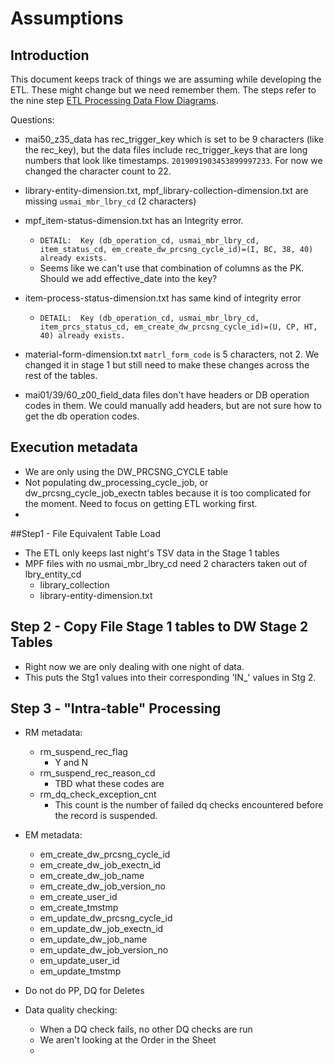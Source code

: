 # Assumptions

## Introduction

This document keeps track of things we are assuming while developing the ETL. These might change but we need remember them. The steps refer to the nine step  [ETL Processing Data Flow Diagrams](https://drive.google.com/file/d/16BcITSFaCaLhXMs4epbEsvIyguZ5RZ1h/view?usp=sharing_eil&ts=5d6e62da).



Questions: 

- mai50_z35_data has rec_trigger_key which is set to be 9 characters (like the rec_key), but the data files include rec_trigger_keys that are long numbers that look like timestamps. `2019091903453899997233`. For now we changed the character count to 22. 

- library-entity-dimension.txt, mpf_library-collection-dimension.txt are missing `usmai_mbr_lbry_cd` (2 characters)

- mpf_item-status-dimension.txt has an Integrity error.
  - ```DETAIL:  Key (db_operation_cd, usmai_mbr_lbry_cd, item_status_cd, em_create_dw_prcsng_cycle_id)=(I, BC, 38, 40) already exists.```
  - Seems like we can't use that combination of columns as the PK. Should we add effective_date into the key?
  
- item-process-status-dimension.txt has same kind of integrity error
  
  - ```DETAIL:  Key (db_operation_cd, usmai_mbr_lbry_cd, item_prcs_status_cd, em_create_dw_prcsng_cycle_id)=(U, CP, HT, 40) already exists.```
  
- material-form-dimension.txt `matrl_form_code` is 5 characters, not 2. We changed it in stage 1 but still need to make these changes across the rest of the tables. 

- mai01/39/60_z00_field_data files don't have headers or DB operation codes in them. We could manually add headers, but are not sure how to get the db operation codes. 

  



## Execution metadata

-  We are only using the DW_PRCSNG_CYCLE table
- Not populating dw_processing_cycle_job, or dw_prcsng_cycle_job_exectn tables because it is too complicated for the moment. Need to focus on getting ETL working first. 
- 



##Step1 - File Equivalent Table Load

- The ETL only keeps last night's TSV data in the Stage 1 tables
- MPF files with no usmai_mbr_lbry_cd need 2 characters taken out of lbry_entity_cd
  - library_collection
  - library-entity-dimension.txt

## Step 2 - Copy File Stage 1 tables to DW Stage 2 Tables

- Right now we are only dealing with one night of data.
- This puts the Stg1 values into their corresponding 'IN_' values in Stg 2. 

## Step 3 - "Intra-table" Processing

- RM metadata:

  - rm_suspend_rec_flag
    - Y and N 
  - rm_suspend_rec_reason_cd
    - TBD what these codes are
  - rm_dq_check_exception_cnt
    - This count is the number of failed dq checks encountered before the record is suspended. 

- EM metadata:

  - em_create_dw_prcsng_cycle_id
  - em_create_dw_job_exectn_id
  - em_create_dw_job_name 
  - em_create_dw_job_version_no
  - em_create_user_id
  - em_create_tmstmp
  - em_update_dw_prcsng_cycle_id
  - em_update_dw_job_exectn_id
  - em_update_dw_job_name
  - em_update_dw_job_version_no
  - em_update_user_id
  - em_update_tmstmp

-  Do not do PP, DQ for Deletes
- Data quality checking: 
  - When a DQ check fails, no other DQ checks are run
  - We aren't looking at the Order in the Sheet
  - 